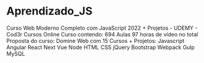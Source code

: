 # Aprendizado_JS
Curso Web Moderno Completo com JavaScript 2022 + Projetos - UDEMY - Cod3r Cursos Online
Curso contendo:
694 Aulas
97 horas de vídeo no total
Proposta do curso:
Domine Web com 15 Cursos + Projetos: Javascript Angular React Next Vue Node HTML CSS jQuery Bootstrap Webpack Gulp MySQL
